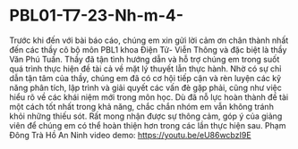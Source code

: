 # PBL01-T7-23-Nh-m-4-
  Trước khi đến với bài báo cáo, chúng em xin gửi lời cảm ơn chân thành nhất đến các thầy cô bộ môn PBL1 khoa Điện Tử- Viễn Thông và đặc biệt là thầy Văn Phú Tuấn. Thầy đã tận tình hướng dẫn và hỗ trợ chúng em trong suốt quá trình thực hiện đề tài cả về mặt lý thuyết lẫn thực hành. Nhờ có sự chỉ dẫn tận tâm của thầy, chúng em đã có cơ hội tiếp cận và rèn luyện các kỹ năng phân tích, lập trình và giải quyết các vấn đè gặp phải, cũng như việc hiểu rõ về các khái niệm mới trong môn học.
  Dù đã nỗ lực hoàn thành đề tài một cách tốt nhất trong khả năng, chắc chắn nhóm em vẫn không tránh khỏi những thiếu sót. Rất mong nhận được sự thông cảm, góp ý của giảng viên để chúng em có thể hoàn thiện hơn trong các lần thực hiện sau.
                                                                                   Phạm Đông Trà
                                                                                   Hồ An Ninh
video demo: https://youtu.be/eU86wcbzI9E
